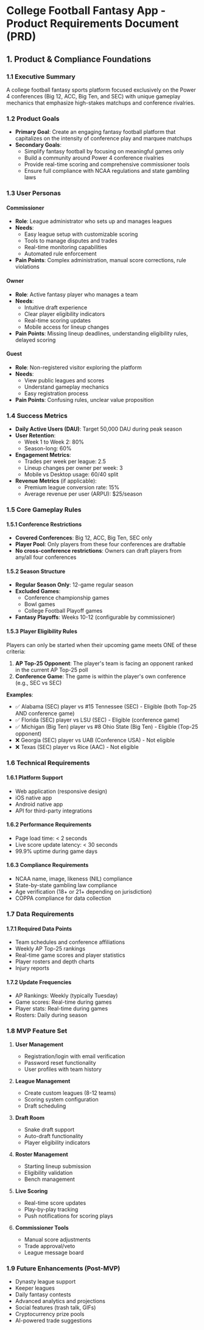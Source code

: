 # College Football Fantasy App - Product Requirements Document (PRD)

## 1. Product & Compliance Foundations

### 1.1 Executive Summary

A college football fantasy sports platform focused exclusively on the Power 4 conferences (Big 12, ACC, Big Ten, and SEC) with unique gameplay mechanics that emphasize high-stakes matchups and conference rivalries.

### 1.2 Product Goals

- **Primary Goal**: Create an engaging fantasy football platform that capitalizes on the intensity of conference play and marquee matchups
- **Secondary Goals**:
  - Simplify fantasy football by focusing on meaningful games only
  - Build a community around Power 4 conference rivalries
  - Provide real-time scoring and comprehensive commissioner tools
  - Ensure full compliance with NCAA regulations and state gambling laws

### 1.3 User Personas

#### Commissioner
- **Role**: League administrator who sets up and manages leagues
- **Needs**: 
  - Easy league setup with customizable scoring
  - Tools to manage disputes and trades
  - Real-time monitoring capabilities
  - Automated rule enforcement
- **Pain Points**: Complex administration, manual score corrections, rule violations

#### Owner
- **Role**: Active fantasy player who manages a team
- **Needs**:
  - Intuitive draft experience
  - Clear player eligibility indicators
  - Real-time scoring updates
  - Mobile access for lineup changes
- **Pain Points**: Missing lineup deadlines, understanding eligibility rules, delayed scoring

#### Guest
- **Role**: Non-registered visitor exploring the platform
- **Needs**:
  - View public leagues and scores
  - Understand gameplay mechanics
  - Easy registration process
- **Pain Points**: Confusing rules, unclear value proposition

### 1.4 Success Metrics

- **Daily Active Users (DAU)**: Target 50,000 DAU during peak season
- **User Retention**: 
  - Week 1 to Week 2: 80%
  - Season-long: 60%
- **Engagement Metrics**:
  - Trades per week per league: 2.5
  - Lineup changes per owner per week: 3
  - Mobile vs Desktop usage: 60/40 split
- **Revenue Metrics** (if applicable):
  - Premium league conversion rate: 15%
  - Average revenue per user (ARPU): $25/season

### 1.5 Core Gameplay Rules

#### 1.5.1 Conference Restrictions
- **Covered Conferences**: Big 12, ACC, Big Ten, SEC only
- **Player Pool**: Only players from these four conferences are draftable
- **No cross-conference restrictions**: Owners can draft players from any/all four conferences

#### 1.5.2 Season Structure
- **Regular Season Only**: 12-game regular season
- **Excluded Games**: 
  - Conference championship games
  - Bowl games
  - College Football Playoff games
- **Fantasy Playoffs**: Weeks 10-12 (configurable by commissioner)

#### 1.5.3 Player Eligibility Rules
Players can only be started when their upcoming game meets ONE of these criteria:
1. **AP Top-25 Opponent**: The player's team is facing an opponent ranked in the current AP Top-25 poll
2. **Conference Game**: The game is within the player's own conference (e.g., SEC vs SEC)

**Examples**:
- ✅ Alabama (SEC) player vs #15 Tennessee (SEC) - Eligible (both Top-25 AND conference game)
- ✅ Florida (SEC) player vs LSU (SEC) - Eligible (conference game)
- ✅ Michigan (Big Ten) player vs #8 Ohio State (Big Ten) - Eligible (Top-25 opponent)
- ❌ Georgia (SEC) player vs UAB (Conference USA) - Not eligible
- ❌ Texas (SEC) player vs Rice (AAC) - Not eligible

### 1.6 Technical Requirements

#### 1.6.1 Platform Support
- Web application (responsive design)
- iOS native app
- Android native app
- API for third-party integrations

#### 1.6.2 Performance Requirements
- Page load time: < 2 seconds
- Live score update latency: < 30 seconds
- 99.9% uptime during game days

#### 1.6.3 Compliance Requirements
- NCAA name, image, likeness (NIL) compliance
- State-by-state gambling law compliance
- Age verification (18+ or 21+ depending on jurisdiction)
- COPPA compliance for data collection

### 1.7 Data Requirements

#### 1.7.1 Required Data Points
- Team schedules and conference affiliations
- Weekly AP Top-25 rankings
- Real-time game scores and player statistics
- Player rosters and depth charts
- Injury reports

#### 1.7.2 Update Frequencies
- AP Rankings: Weekly (typically Tuesday)
- Game scores: Real-time during games
- Player stats: Real-time during games
- Rosters: Daily during season

### 1.8 MVP Feature Set

1. **User Management**
   - Registration/login with email verification
   - Password reset functionality
   - User profiles with team history

2. **League Management**
   - Create custom leagues (8-12 teams)
   - Scoring system configuration
   - Draft scheduling

3. **Draft Room**
   - Snake draft support
   - Auto-draft functionality
   - Player eligibility indicators

4. **Roster Management**
   - Starting lineup submission
   - Eligibility validation
   - Bench management

5. **Live Scoring**
   - Real-time score updates
   - Play-by-play tracking
   - Push notifications for scoring plays

6. **Commissioner Tools**
   - Manual score adjustments
   - Trade approval/veto
   - League message board

### 1.9 Future Enhancements (Post-MVP)
- Dynasty league support
- Keeper leagues
- Daily fantasy contests
- Advanced analytics and projections
- Social features (trash talk, GIFs)
- Cryptocurrency prize pools
- AI-powered trade suggestions